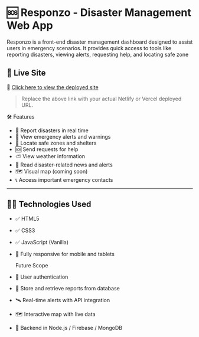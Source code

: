 # 🆘 Responzo - Disaster Management Web App

Responzo is a front-end disaster management dashboard designed to assist users in emergency scenarios. It provides quick access to tools like reporting disasters, viewing alerts, requesting help, and locating safe zone
## 🚀 Live Site

🔗 [Click here to view the deployed site](https://github.com/shanthan-goud/responzoo)

> Replace the above link with your actual Netlify or Vercel deployed URL.

🛠️ Features

- 📍 Report disasters in real time
- 🔔 View emergency alerts and warnings
- 🧭 Locate safe zones and shelters
- 🆘 Send requests for help
- ⛅ View weather information
- 📰 Read disaster-related news and alerts
- 🗺️ Visual map (coming soon)
- 📞 Access important emergency contacts

---

## 👨‍💻 Technologies Used

- ✅ HTML5
- ✅ CSS3
- ✅ JavaScript (Vanilla)
- 📱 Fully responsive for mobile and tablets

  Future Scope

- 🔐 User authentication
- 🧾 Store and retrieve reports from database
- 🛰️ Real-time alerts with API integration
- 🗺️ Interactive map with live data
- 💾 Backend in Node.js / Firebase / MongoDB


